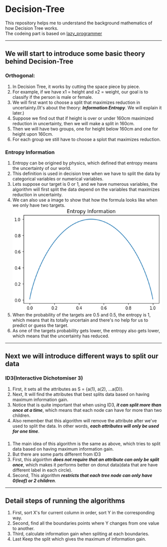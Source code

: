 # Decision-Tree
This repository helps me to understand the background mathematics of how Decision Tree works.  
The codeing part is based on [lazy_programmer](https://github.com/lazyprogrammer/machine_learning_examples)  
***
## We will start to introduce some basic theory behind Decision-Tree

### Orthogonal:
1. In Decision Tree, it works by cutting the space piece by piece.
2. For example, if we have x1 = height and x2 = weight, our goal is to classify if the person is male or female.
3. We will first want to choose a split that maximizes reduction in uncertainty.(It's about the theory: __*Information Entropy*__. We will explain it later.)
4. Suppose we find out that if height is over or under 160cm maximized reduction in uncertainty, then we will make a split in 160cm.
5. Then we will have two groups, one for height below 160cm and one for height upon 160cm.
6. For each group we still have to choose a splot that maximizes reduction.

### Entropy Information
1. Entropy can be origined by physics, which defined that entropy means the uncertainty of our world.
2. This definition is used in decision tree when we have to split the data by categorical variables or numerical variables.
3. Lets suppose our target is 0 or 1, and we have numerous variables, the algorithm will first split the data depend on the variables that maximizes reduction in uncertainty.
4. We can also use a image to show that how the formula looks like when we only have two targets.
![image](https://github.com/alexyin2/Decision-Tree/blob/master/Image/EntropyInformation.png)
5. When the probability of the targets are 0.5 and 0.5, the entropy is 1, which means that its totally uncertain and there's no help for us to predict or guess the target.
6. As one of the targets probability gets lower, the entropy also gets lower, which means that the uncertainty has reduced.

***
## Next we will introduce different ways to split our data

### ID3(Interactive Dichotomiser 3)
1. First, it sets all the attributes as S = {a(1), a(2), ...a(D)).
2. Next, It will find the attributes that best splits data based on having maximum information gain.
3. Notice that is quite important that when using ID3, _**it can split more than once at a time**_, which means that each node can have for more than two children.
4. Also remember that this algorithm will remove the attribute after we've used to split the data. In other words, _**each attributes will only be used for one time**_.

###
1. The main idea of this algorithm is the same as above, which tries to split data based on having maximum information gain.
2. But there are some parts different from ID3
3. First, this algoirthm __*does not require that an attribute can only be split once*__, which makes it performs better on donut data(data that are have different label in each circle).
4. Second, This algorithm __*restricts that each tree node can only have 0(leaf) or 2 children*__.
***

## Detail steps of running the algorithms
1. First, sort X's for current column in order, sort Y in the corresponding way.
2. Second, find all the boundaries points where Y changes from one value to another.
3. Third, calculate information gain when spliting at each boundaries.
4. Last Keep the split which gives the maximum of information gain.

